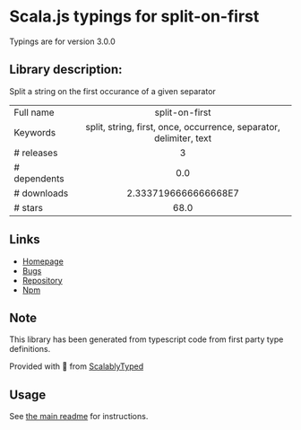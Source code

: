 
# Scala.js typings for split-on-first

Typings are for version 3.0.0

## Library description:
Split a string on the first occurance of a given separator

|                    |                 |
| ------------------ | :-------------: |
| Full name          | split-on-first |
| Keywords           | split, string, first, once, occurrence, separator, delimiter, text |
| # releases         | 3 |
| # dependents       | 0.0 |
| # downloads        | 2.3337196666666668E7 |
| # stars            | 68.0 |

## Links
- [Homepage](https://github.com/sindresorhus/split-on-first#readme)
- [Bugs](https://github.com/sindresorhus/split-on-first/issues)
- [Repository](https://github.com/sindresorhus/split-on-first)
- [Npm](https://www.npmjs.com/package/split-on-first)
    


## Note
This library has been generated from typescript code from first party type definitions.

Provided with :purple_heart: from [ScalablyTyped](https://github.com/oyvindberg/ScalablyTyped)

## Usage
See [the main readme](../../readme.md) for instructions.


